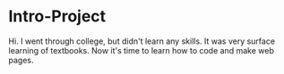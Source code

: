 # Intro-Project
Hi. I went through college, but didn't learn any skills. It was very surface learning of textbooks. Now it's time to learn how to code and make web pages.
